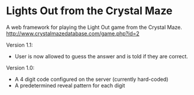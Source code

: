 # Lights Out from the Crystal Maze

A web framework for playing the Light Out game from the Crystal Maze. http://www.crystalmazedatabase.com/game.php?id=2

Version 1.1:
* User is now allowed to guess the answer and is told if they are correct.

Version 1.0:
* A 4 digit code configured on the server (currently hard-coded)
* A predetermined reveal pattern for each digit 
